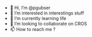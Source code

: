 - 👋 Hi, I’m @pgubser
- 👀 I’m interested in interestings stuff
- 🌱 I’m currently learning life
- 💞️ I’m looking to collaborate on CROS
- 📫 How to reach me ?

<!---
pgubser/pgubser is a ✨ special ✨ repository because its `README.md` (this file) appears on your GitHub profile.
You can click the Preview link to take a look at your changes.
--->
